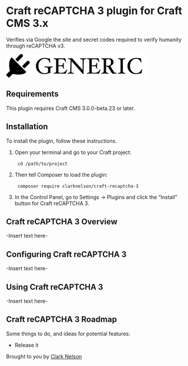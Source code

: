 # Craft reCAPTCHA 3 plugin for Craft CMS 3.x

Verifies via Google the site and secret codes required to verify humanity through reCAPTCHA v3.

![Screenshot](resources/img/plugin-logo.png)

## Requirements

This plugin requires Craft CMS 3.0.0-beta.23 or later.

## Installation

To install the plugin, follow these instructions.

1. Open your terminal and go to your Craft project:

        cd /path/to/project

2. Then tell Composer to load the plugin:

        composer require clarknelson/craft-recaptcha-3

3. In the Control Panel, go to Settings → Plugins and click the “Install” button for Craft reCAPTCHA 3.

## Craft reCAPTCHA 3 Overview

-Insert text here-

## Configuring Craft reCAPTCHA 3

-Insert text here-

## Using Craft reCAPTCHA 3

-Insert text here-

## Craft reCAPTCHA 3 Roadmap

Some things to do, and ideas for potential features:

* Release it

Brought to you by [Clark Nelson](http://clarknelson.com)
